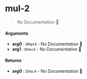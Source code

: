 # mul\-2

> No Documentation 🚧

#### Arguments

- **arg0** : `DMat4` \- No Documentation 🚧
- **arg1** : `DVec4` \- No Documentation 🚧

#### Returns

- **arg0** : `DVec4` \- No Documentation 🚧